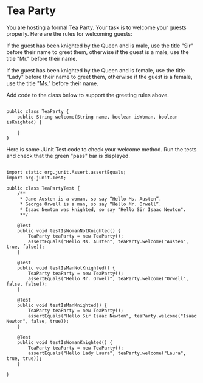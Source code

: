 

# Tea Party

You are hosting a formal Tea Party. Your task is to welcome your guests properly. Here are the rules
for welcoming guests:

If the guest has been knighted by the Queen and is male, use the title "Sir" before their name to
greet them, otherwise if the guest is a male, use the title "Mr." before their name.

If the guest has been knighted by the Queen and is female, use the title "Lady" before their name to
greet them, otherwise if the guest is a female, use the title "Ms." before their name.

Add code to the class below to support the greeting rules above.
```

public class TeaParty {
    public String welcome(String name, boolean isWoman, boolean isKnighted) {
        
    }
}
```
Here is some JUnit Test code to check your welcome method. Run the tests and check that the green
"pass" bar is displayed.
```

import static org.junit.Assert.assertEquals;
import org.junit.Test;

public class TeaPartyTest {
	/**
	 * Jane Austen is a woman, so say “Hello Ms. Austen”. 
	 * George Orwell is a man, so say “Hello Mr. Orwell”. 
	 * Isaac Newton was knighted, so say "Hello Sir Isaac Newton".
	 **/

	@Test
	public void testIsWomanNotKnighted() {
		TeaParty teaParty = new TeaParty();
		assertEquals("Hello Ms. Austen", teaParty.welcome("Austen", true, false));
	}

	@Test
	public void testIsManNotKnighted() {
		TeaParty teaParty = new TeaParty();
		assertEquals("Hello Mr. Orwell", teaParty.welcome("Orwell", false, false));
	}

	@Test
	public void testIsManKnighted() {
		TeaParty teaParty = new TeaParty();
		assertEquals("Hello Sir Isaac Newton", teaParty.welcome("Isaac Newton", false, true));
	}
	
	@Test
	public void testIsWomanKnighted() {
		TeaParty teaParty = new TeaParty();
		assertEquals("Hello Lady Laura", teaParty.welcome("Laura", true, true));
	}

}
```


